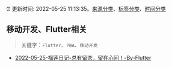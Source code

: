 :alarm_clock: 更新时间: 2022-05-25 11:13:35。[来源分类](../README.md)、[标签分类](../TAGS.md)、[时间分类](../TIMELINE.md)

## 移动开发、Flutter相关


> 关键字：`Flutter`、`PWA`、`移动开发`



- [2022-05-25-榴莲日记-总有留恋，留在心间！-By-Flutter](https://www.v2ex.com/t/855251) 